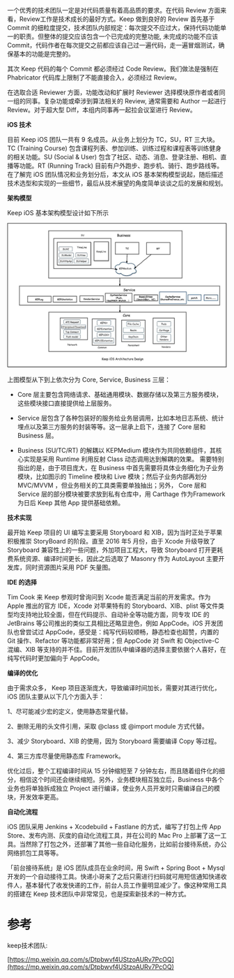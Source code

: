 一个优秀的技术团队一定是对代码质量有着高品质的要求。在代码 Review 方面来看，Review工作是技术成长的最好方式。Keep 做到良好的 Review 首先基于 Commit 的细粒度提交，技术团队内部规定：每次提交不应过大，保持代码功能单一的职责。但整体的提交应该包含一个已完成的完整功能, 未完成的功能不应该 Commit，代码作者在每次提交之前都应该自己过一遍代码，走一遍冒烟测试，确保基本的功能是完整的。

其次 Keep 代码的每个 Commit 都必须经过 Code Review。我们做法是强制在 Phabricator 代码库上限制了不能直接合入，必须经过 Review。

在选取合适 Reviewer 方面，功能改动和扩展时 Reviewer 选择模块原作者或者同一组的同事。复杂功能或牵涉到算法相关的 Review, 通常需要和 Author 一起进行 Review。对于超大型 Diff，本组内同事再一起拉会议室进行 Review。

**iOS 技术**

目前 Keep iOS 团队一共有 9 名成员。从业务上划分为 TC，SU，RT 三大块。TC \(Training Course\) 包含课程列表、参加训练、训练过程和课程表等训练健身的相关功能。SU \(Social & User\) 包含了社区、动态、消息、登录注册、相机、直播等功能。RT \(Running Track\) 目前有户外跑步、跑步机、骑行、跑步路线等。在了解完 iOS 团队情况和业务划分后，本文从 iOS 基本架构模型说起，随后描述技术选型和实现的一些细节，最后从技术展望的角度简单谈谈之后的发展和规划。

**架构模型**

Keep iOS 基本架构模型设计如下所示

![](/static/image/微信图片_20200603141750.jpg)

上图模型从下到上依次分为 Core, Service, Business 三层：

* Core 层主要包含网络请求、基础通用模块、数据存储以及第三方服务模块，这些模块接口直接提供给上层服务。

* Service 层包含了各种包装好的服务给业务层调用，比如本地日志系统、统计埋点以及第三方服务的封装等等。这一层承上启下，连接了 Core 层和 Business 层。

* Business \(SU/TC/RT\) 的解耦以 KEPMedium 模块作为共同依赖组件，其核心实现是采用 Runtime 利用反射 Class 动态调用达到解耦的效果。 需要特别指出的是，由于项目庞大，在 Business 中首先需要将具体业务细化为子业务模块，比如图示的 Timeline 模块和 Live 模块；然后子业务内部再划分 MVC/MVVM ，但业务相关的工具类需要单独抽出；另外， Core 层和 Service 层的部分模块被要求放到私有仓库中，用 Carthage 作为Framework 为日后 Keep 其他 App 提供基础依赖。

**技术实现**

最开始 Keep 项目的 UI 编写主要采用 Storyboard 和 XIB，因为当时正处于苹果积极推崇 StoryBoard 的阶段。直至 2016 年5 月份，由于 Xcode 升级导致了 Storyboard 兼容性上的一些问题，外加项目工程大，导致 Storyboard 打开更耗费系统资源、编译时间更长，因此之后选取了 Masonry 作为 AutoLayout 主要开发库，同时资源图片采用 PDF 矢量图。

**IDE 的选择**

Tim Cook 来 Keep 参观时曾询问到 Xcode 能否满足当前的开发需求。作为 Apple 推出的官方 IDE，Xcode 对苹果特有的 Storyboard、XIB、plist 等文件类型均支持地比较全面，但在代码提示、自动补全等功能方面，同专攻 IDE 的 JetBrains 等公司推出的类似工具相比还略显逊色，例如 AppCode。iOS 开发团队也曾尝试过 AppCode，感受是：纯写代码较顺畅，静态检查也超赞，内置的 Git 操作、Refactor 等功能都非常好用；但 AppCode 对 Swift 和 Objective-C 混编、XIB 等支持的并不佳。目前开发团队中编译器的选择主要依据个人喜好，在纯写代码时更加偏向于 AppCode。

**编译的优化**

由于需求众多， Keep 项目逐渐庞大，导致编译时间加长，需要对其进行优化，iOS 团队主要从以下几个方面入手：

1、尽可能减少宏的定义，使用静态常量代替。

2、删除无用的头文件引用，采取 @class 或 @import module 方式代替。

3、减少 Storyboard、XIB 的使用，因为 Storyboard 需要编译 Copy 等过程。

4、第三方库尽量使用静态库 Framework。

优化过后，整个工程编译时间从 15 分钟缩短至 7 分钟左右，而且随着组件化的细分，相信这个时间还会继续缩短。另外，业务模块相互独立后，Business 中各个业务也将单独拆成独立 Project 进行编译，使业务人员开发时只需编译自己的模块，开发效率更高。

**自动化流程**

iOS 团队采用 Jenkins + Xcodebuild + Fastlane 的方式，编写了打包上传 App Store、发布内测、灰度的自动化流程工具，并在公司的 Mac Pro 上部署了这一工具。当然除了打包之外，还部署了其他一些自动化服务，比如前台接待系统，办公网络抓包工具等等。

「前台接待系统」是 iOS 团队成员在业余时间，用 Swift + Spring Boot + Mysql 开发的一个自动接待工具。快递小哥来了之后只需进行扫码就可用短信通知快递收件人，基本替代了收发快递的工作，前台人员工作量明显减少了。像这种常用工具的搭建在 Keep 技术团队中非常常见，也是探索新技术的一种方式。

# 参考

keep技术团队:

[https://mp.weixin.qq.com/s/Dtpbwvf4UStzoAURv7PcOQ](https://mp.weixin.qq.com/s/Dtpbwvf4UStzoAURv7PcOQ)

